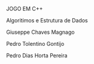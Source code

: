 JOGO EM C++

Algoritimos e Estrutura de Dados

Giuseppe Chaves Magnago

Pedro Tolentino Gontijo

Pedro Dias Horta Pereira